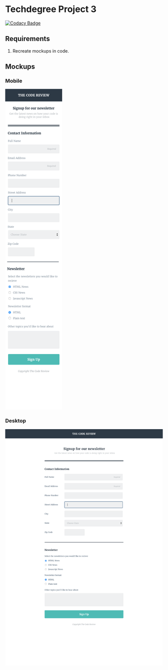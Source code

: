 # Techdegree Project 3

[![Codacy Badge](https://api.codacy.com/project/badge/Grade/892d49bf6b804ceda33f57ff64e94a82)](https://www.codacy.com/app/anthony0030/techdegree-project-3?utm_source=github.com&utm_medium=referral&utm_content=anthony0030/techdegree-project-3&utm_campaign=badger)

## Requirements
1.  Recreate mockups in code.

## Mockups
### Mobile
![Mobile Mockup](mockups/mobile-form.png)
### Desktop
![Desktop Mockup](mockups/desktop-form.png)
